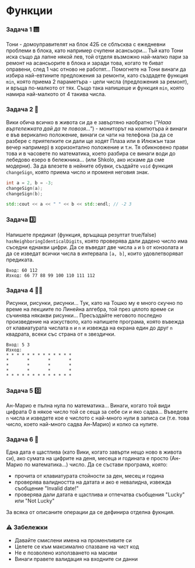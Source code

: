 # Функции

### Задача 1 :elevator:
Тони - домоуправителят на блок 42Б се сблъсква с ежедневни проблеми в блока, като например счупени асансьори... Тъй като Тони иска също да лапне някой лев, той отделя възможно най-малко пари за ремонт на асансьорите в блока и заради това, когато те биват оправени, след 1 час отново не работят... Помогнете на Тони винаги да избира най-евтините предложения за ремонти, като създадете функция `min`, която приема 2 параметъра - цели числа (предложения за ремонт), и връща по-малкото от тях. Също така напишеше и функция `min`, която намира най-малкото от 4 такива числа.

### Задача 2 :arrows_counterclockwise:	
Вики обича всичко в живота си да е завъртяно наобратно (*"Нааа въртележката дай да те повозя..."*) - мониторът на компютъра ѝ винаги е във верикално положение, винаги си чати на телефона (за да се разбере с приятелките си дали ще ходят Плаза или в Илюжън тази вечер например) в хоризонтално положение и т.н. Тя обикновено прави това и в часовете по математика, което разбира се винаги води до лебедово езеро в бележника... (или Shkolo, ако искаме да сме модерни). За да влезете в нейните обувки, създайте `void` функция `changeSign`, която приема число и променя неговия знак.
```c++
int a = 2, b = -3;
changeSign(a);
changeSign(b);

std::cout << a << " " << b << std::endl; // -2 3
```

### Задача :three:
Напишете предикат (функция, връщаща резултат true/false) `hasNeighboringIdenticalDigits`, която проверява дали дадено число има съседни еднакви цифри. Да се въведат две числа `a` и `b` от конзолата и да се изведат всички числа в интервала `[a, b]`, които удовлетворяват предиката.
```
Вход: 60 112
Изход: 66 77 88 99 100 110 111 112
```

### Задача 4 :man_artist:
Рисунки, рисунки, рисунки... Тук, като на Тошко му е много скучно по време на лекциите по Линейна алгебра, той през цялото време си съчинява някакви рисунки... Пресъздайте неговото последно произведение на изкуството, като напишете програма, която въвежда от клавиатурата числата `m` и `n` и извежда на екрана един до друг `n` квадрата, всеки със страна от `m` звездички.
```
Вход: 5 3
Изход:
* * * * * * * * * * * * *
*       *       *       *
*       *       *       *
*       *       *       *
* * * * * * * * * * * * *
```

### Задача 5 :zero:
Ан-Марио е пълна нула по математика... Винаги, когато той види цифрата 0 в някое число той се сеща за себе си и яко садва... Въведете `n` числа и изведете кое е числото с най-много нули в записа си (т.е. това число, което най-много садва Ан-Марио) и колко са нулите.

### Задача 6 :calendar:
Една дата е щастлива (като Вики, когато завърти нещо ново в живота си), ако сумата на цифрите на деня, месеца и годината е просто (Ан-Марио по математика...) число. Да се състави програма, която:
 - прочита от клавиатурата стойности за ден, месец и година
 - проверява валидността на датата и ако е невалидна, извежда съобщение "Invalid date!"
 - проверява дали датата е щастлива и отпечатва съобщения "Lucky" или "Not Lucky"

За всяка от описаните операции да се дефинира отделна фукнция.

### :warning: Забележки

- Давайте смислени имена на променливите си
- Целете се към максимално спазване на чист код 
- Не е позволено използването на масиви
- Винаги правете валидация на входните си данни
